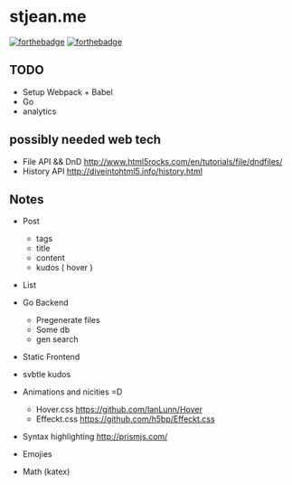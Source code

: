 # stjean.me

[![forthebadge](http://forthebadge.com/images/badges/powered-by-electricity.svg)](http://forthebadge.com) 
[![forthebadge](http://forthebadge.com/images/badges/gluten-free.svg)](http://forthebadge.com)

## TODO

- Setup Webpack + Babel
- Go
- analytics

## possibly needed web tech

- File API && DnD  http://www.html5rocks.com/en/tutorials/file/dndfiles/
- History  API http://diveintohtml5.info/history.html

## Notes

- Post
  - tags
  - title
  - content
  - kudos ( hover )
- List

- Go Backend
  - Pregenerate files
  - Some db
  - gen search

- Static Frontend

- svbtle kudos
- Animations and nicities =D
  - Hover.css https://github.com/IanLunn/Hover
  - Effeckt.css https://github.com/h5bp/Effeckt.css
- Syntax highlighting http://prismjs.com/
- Emojies
- Math (katex)
